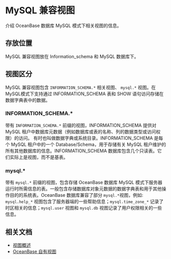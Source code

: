 # MySQL 兼容视图

介绍 OceanBase 数据库 MySQL 模式下相关视图的信息。

## 存放位置

MySQL 兼容视图放在 Information_schema 和 MySQL 数据库下。

## 视图区分

 MySQL 兼容视图包含 `INFORMATION_SCHEMA.*` 相关视图、 `mysql.*` 视图。在 MySQL模式下支持通过 INFORMATION_SCHEMA 表和 SHOW 语句访问存储在数据字典表中的数据。

### INFORMATION_SCHEMA.*

带有 `INFORMATION_SCHEMA.*` 前缀的视图，INFORMATION_SCHEMA 提供对 MySQL 租户中数据库元数据（例如数据库或表的名称、列的数据类型或访问权限）的访问。 有时也叫做数据字典或系统目录。INFORMATION_SCHEMA 是每个 MySQL 租户中的一个 Database/Schema，用于存储有关 MySQL 租户维护的所有其他数据库的信息。INFORMATION_SCHEMA 数据库包含几个只读表。它们实际上是视图，而不是基表。

### mysql.*

带有 `mysql.*` 前缀的视图，包含存储 OceanBase 数据库 MySQL 模式下服务器运行时所需信息的表。一般包含存储数据库对象元数据的数据字典表和用于其他操作目的的系统表。OceanBase 数据库兼容了部分 `mysql.*`视图，例如: `mysql.help_*` 视图包含了服务器端的一些帮助信息；`mysql.time_zone_*` 记录了时区相关的信息；`mysql.user` 视图和 `mysql.db` 视图记录了用户权限相关的一些信息。

## 相关文档

* [视图概述](100.view-overview-of-mysql-mode.md)
* [OceanBase 自有视图](200.oceanBase-own-view-of-mysql-mode.md)